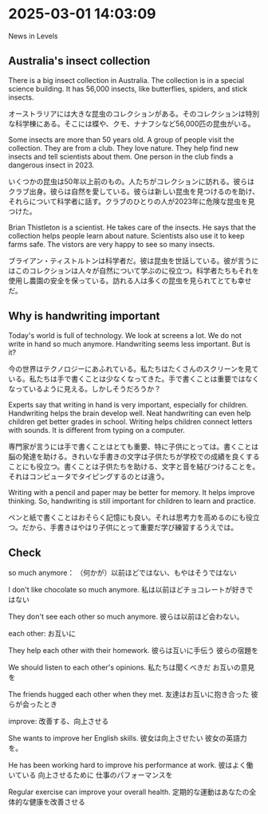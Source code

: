 # 2025-03-01 14:03:09

News in Levels

## Australia's insect collection

There is a big insect collection in Australia. The collection is in a special science building. It has 56,000 insects, like butterflies, spiders, and stick insects.

オーストラリアには大きな昆虫のコレクションがある。そのコレクションは特別な科学棟にある。そこには蝶や、クモ、ナナフシなど56,000匹の昆虫がいる。

Some insects are more than 50 years old. A group of people visit the collection. They are from a club. They love nature. They help find new insects and tell scientists about them. One person in the club finds a dangerous insect in 2023.

いくつかの昆虫は50年以上前のもの。人たちがコレクションに訪れる。彼らはクラブ出身。彼らは自然を愛している。彼らは新しい昆虫を見つけるのを助け、それらについて科学者に話す。クラブのひとりの人が2023年に危険な昆虫を見つけた。

Brian Thistleton is a scientist. He takes care of the insects. He says that the collection helps people learn about nature. Scientists also use it to keep farms safe. The vistors are very happy to see so many insects.

ブライアン・ティストルトンは科学者だ。彼は昆虫を世話している。彼が言うにはこのコレクションは人々が自然について学ぶのに役立つ。科学者たちもそれを使用し農園の安全を保っている。訪れる人は多くの昆虫を見られてとても幸せだ。

## Why is handwriting important

Today's world is full of technology. We look at screens a lot. We do not write in hand so much anymore. Handwriting seems less important. But is it?

今の世界はテクノロジーにあふれている。私たちはたくさんのスクリーンを見ている。私たちは手で書くことは少なくなってきた。手で書くことは重要ではなくなっているように見える。しかしそうだろうか？

Experts say that writing in hand is very important, especially for children. Handwriting helps the brain develop well. Neat handwriting can even help children get better grades in school. Writing helps children connect letters with sounds. It is different from typing on a computer.

専門家が言うには手で書くことはとても重要、特に子供にとっては。書くことは脳の発達を助ける。きれいな手書きの文字は子供たちが学校での成績を良くすることにも役立つ。書くことは子供たちを助ける、文字と音を結びつけることを。それはコンピュータでタイピングするのとは違う。

Writing with a pencil and paper may be better for memory. It helps improve thinking. So, handwriting is still important for children to learn and practice.

ペンと紙で書くことはおそらく記憶にも良い。それは思考力を高めるのにも役立つ。だから、手書きはやはり子供にとって重要だ学び練習するうえでは。

## Check

so much anymore： （何かが）以前ほどではない、もやはそうではない

I don't like chocolate so much anymore.
私は以前ほどチョコレートが好きではない

They don't see each other so much anymore.
彼らは以前ほど会わない。

each other: お互いに

They help each other with their homework.
彼らは互いに手伝う 彼らの宿題を

We should listen to each other's opinions.
私たちは聞くべきだ お互いの意見を

The friends hugged each other when they met.
友達はお互いに抱き合った 彼らが会ったとき

improve: 改善する、向上させる

She wants to improve her English skills.
彼女は向上させたい 彼女の英語力を。

He has been working hard to improve his performance at work.
彼はよく働いている 向上させるために 仕事のパフォーマンスを

Regular exercise can improve your overall health.
定期的な運動はあなたの全体的な健康を改善させる



